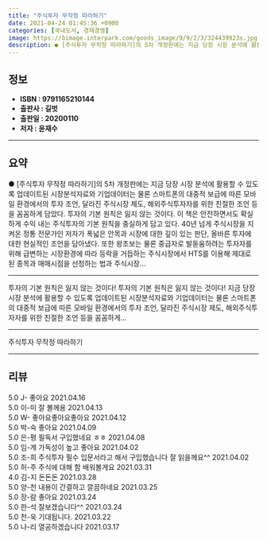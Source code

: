 ```yaml
---
title: "주식투자 무작정 따라하기"
date: 2021-04-24 01:45:36 +0900
categories: [국내도서, 경제경영]
image: https://bimage.interpark.com/goods_image/9/9/2/3/324439923s.jpg
description: ● [주식투자 무작정 따라하기]의 5차 개정판에는 지금 당장 시장 분석에 활용할 수 있도록 업데이트된 시장분석자료와 기업데이터는 물론 스마트폰의 대중적 보급에 따른 모바일 환경에서의 투자 조언, 달라진 주식시장 제도, 해외주식투자자를 위한 친절한 조언 등을 꼼꼼하게 담았다. 투자의 기
---
```


## **정보**

- **ISBN : 9791165210144**
- **출판사 : 길벗**
- **출판일 : 20200110**
- **저자 : 윤재수**

------



## **요약**

●  [주식투자 무작정 따라하기]의 5차 개정판에는 지금 당장 시장 분석에 활용할 수 있도록 업데이트된 시장분석자료와 기업데이터는 물론 스마트폰의 대중적 보급에 따른 모바일 환경에서의 투자 조언, 달라진 주식시장 제도, 해외주식투자자를 위한 친절한 조언 등을 꼼꼼하게 담았다. 투자의 기본 원칙은 잃지 않는 것이다. 이 책은 안전하면서도 확실하게 수익 내는 주식투자의 기본 원칙을 충실하게 담고 있다. 40년 넘게 주식시장을 지켜온 정통 전문가인 저자가 폭넓은 안목과 시장에 대한 깊이 있는 판단, 올바른 투자에 대한 현실적인 조언을 담아냈다. 또한 왕초보는 물론 중급자로 발돋움하려는 투자자를 위해 급변하는 시장환경에 따라 등락을 거듭하는 주식시장에서 HTS를 이용해 제대로 된 종목과 매매시점을 선정하는 법과 주식시장...

------

투자의 기본 원칙은 잃지 않는 것이다!
투자의 기본 원칙은 잃지 않는 것이다!
지금 당장 시장 분석에 활용할 수 있도록 업데이트된 시장분석자료와 기업데이터는 물론 스마트폰의 대중적 보급에 따른 모바일 환경에서의 투자 조언, 달라진 주식시장 제도, 해외주식투자자를 위한 친절한 조언 등을 꼼꼼하게... 

------


주식투자 무작정 따라하기 

------


## **리뷰** 

5.0 J- 좋아요 2021.04.16 <br/>5.0 이-미 잘 볼께용 2021.04.13 <br/>5.0 W- 좋아요좋아요좋아요 2021.04.12 <br/>5.0 박-숙 좋아요 2021.04.09 <br/>5.0 은-평 필독서 구입했네요 ㅎㅎ 2021.04.08 <br/>5.0 임-계 가독성이 높고 좋아요 2021.04.02 <br/>5.0 조-희 주식투자 필수 입문서라고 해서 구입했습니다
잘 읽을께요^^ 2021.04.02 <br/>5.0 허-주 주식에 대해 함 배워볼게요 2021.03.31 <br/>4.0 김-지 돈돈돈 2021.03.28 <br/>5.0 양-천 내용이 간결하고 깔끔하네요 2021.03.25 <br/>5.0 장-람 좋아요  2021.03.24 <br/>5.0 한-석 잘보겠습니다^^ 2021.03.24 <br/>5.0 천-욱 기대됩니다. 2021.03.22 <br/>5.0 나-리 열공하겠습니다 2021.03.17 <br/>